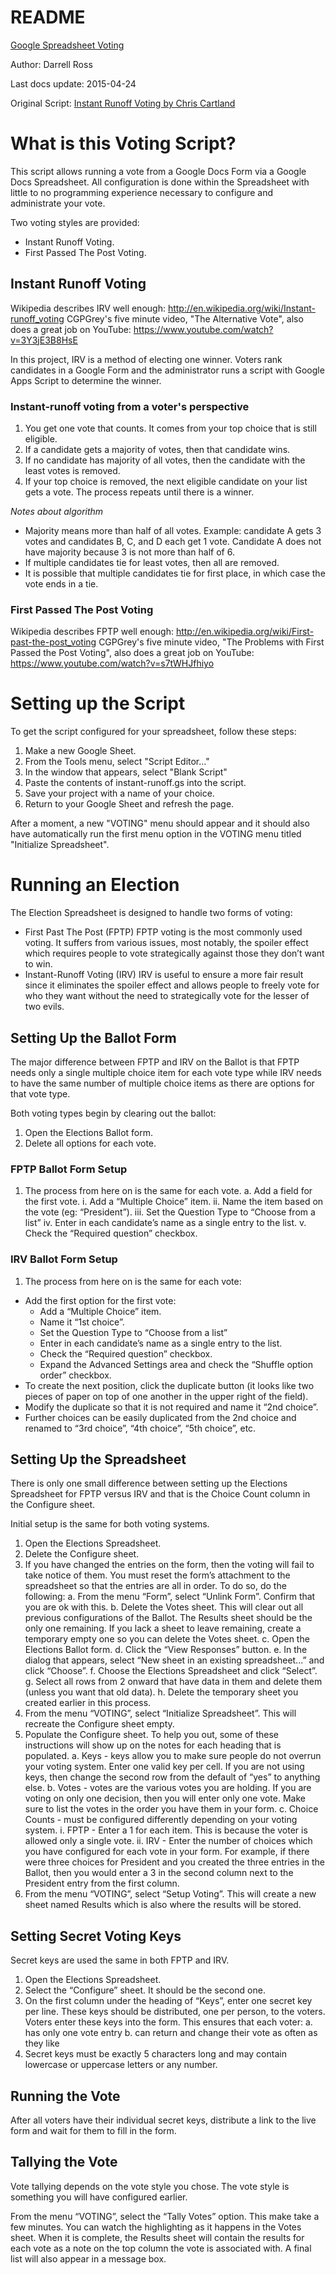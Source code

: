 # README


[Google Spreadsheet Voting](http://github.com/eukota/google_spreadsheet_voting)

Author: Darrell Ross

Last docs update: 2015-04-24

Original Script: [Instant Runoff Voting by Chris Cartland](https://github.com/cartland/instant-runoff)

# What is this Voting Script?

This script allows running a vote from a Google Docs Form via a Google Docs Spreadsheet. All configuration is done within the Spreadsheet with little to no programming experience necessary to configure and administrate your vote.

Two voting styles are provided:
* Instant Runoff Voting.
* First Passed The Post Voting.

## Instant Runoff Voting 
Wikipedia describes IRV well enough: http://en.wikipedia.org/wiki/Instant-runoff_voting
CGPGrey's five minute video, "The Alternative Vote", also does a great job on YouTube: https://www.youtube.com/watch?v=3Y3jE3B8HsE

In this project, IRV is a method of electing one winner. Voters rank candidates in a Google Form and the administrator runs a script with Google Apps Script to determine the winner.

### Instant-runoff voting from a voter's perspective

1. You get one vote that counts. It comes from your top choice that is still eligible.
2. If a candidate gets a majority of votes, then that candidate wins.
3. If no candidate has majority of all votes, then the candidate with the least votes is removed.
4. If your top choice is removed, the next eligible candidate on your list gets a vote. The process repeats until there is a winner.

_Notes about algorithm_

* Majority means more than half of all votes. Example: candidate A gets 3 votes and candidates B, C, and D each get 1 vote. Candidate A does not have majority because 3 is not more than half of 6.
* If multiple candidates tie for least votes, then all are removed.
* It is possible that multiple candidates tie for first place, in which case the vote ends in a tie.

### First Passed The Post Voting

Wikipedia describes FPTP well enough: http://en.wikipedia.org/wiki/First-past-the-post_voting
CGPGrey's five minute video, "The Problems with First Passed the Post Voting", also does a great job on YouTube: https://www.youtube.com/watch?v=s7tWHJfhiyo

# Setting up the Script
To get the script configured for your spreadsheet, follow these steps:

1. Make a new Google Sheet.
2. From the Tools menu, select "Script Editor..."
3. In the window that appears, select "Blank Script"
4. Paste the contents of instant-runoff.gs into the script.
5. Save your project with a name of your choice.
6. Return to your Google Sheet and refresh the page.

After a moment, a new "VOTING" menu should appear and it should also have automatically run the first menu option in the VOTING menu titled "Initialize Spreadsheet". 

# Running an Election
The Election Spreadsheet is designed to handle two forms of voting:

* First Past The Post (FPTP)
  FPTP voting is the most commonly used voting. It suffers from various issues, most notably, the spoiler effect which requires people to vote strategically against those they don’t want to win.
* Instant-Runoff Voting (IRV)
  IRV is useful to ensure a more fair result since it eliminates the spoiler effect and allows people to freely vote for who they want without the need to strategically vote for the lesser of two evils.

 
## Setting Up the Ballot Form

The major difference between FPTP and IRV on the Ballot is that FPTP needs only a single multiple choice item for each vote type while IRV needs to have the same number of multiple choice items as there are options for that vote type.

Both voting types begin by clearing out the ballot:

1. Open the Elections Ballot form.
2. Delete all options for each vote.

### FPTP Ballot Form Setup

1. The process from here on is the same for each vote.
	a. Add a field for the first vote.
		i. Add a “Multiple Choice” item.
		ii. Name the item based on the vote (eg: “President”).
		iii. Set the Question Type to “Choose from a list”
		iv. Enter in each candidate’s name as a single entry to the list.
		v. Check the “Required question” checkbox.

### IRV Ballot Form Setup

1. The process from here on is the same for each vote:
  * Add the first option for the first vote:
    * Add a “Multiple Choice” item.
	* Name it “1st choice”.
	* Set the Question Type to “Choose from a list”
	* Enter in each candidate’s name as a single entry to the list.
	* Check the “Required question” checkbox.
	* Expand the Advanced Settings area and check the “Shuffle option order” checkbox.
  * To create the next position, click the duplicate button (it looks like two pieces of paper on top of one another in the upper right of the field).
  * Modify the duplicate so that it is not required and name it “2nd choice”.
  * Further choices can be easily duplicated from the 2nd choice and renamed to “3rd choice”, “4th choice”, “5th choice”, etc.

## Setting Up the Spreadsheet
There is only one small difference between setting up the Elections Spreadsheet for FPTP versus IRV and that is the Choice Count column in the Configure sheet.

Initial setup is the same for both voting systems. 
1. Open the Elections Spreadsheet.
2. Delete the Configure sheet.
3. If you have changed the entries on the form, then the voting will fail to take notice of them. You must reset the form’s attachment to the spreadsheet so that the entries are all in order. To do so, do the following:
	a. From the menu “Form”, select “Unlink Form”. Confirm that you are ok with this.
	b. Delete the Votes sheet. This will clear out all previous configurations of the Ballot. The Results sheet should be the only one remaining. If you lack a sheet to leave remaining, create a temporary empty one so you can delete the Votes sheet.
	c. Open the Elections Ballot form.
	d. Click the “View Responses” button.
	e. In the dialog that appears, select “New sheet in an existing spreadsheet...” and click “Choose”.
	f. Choose the Elections Spreadsheet and click “Select”.
	g. Select all rows from 2 onward that have data in them and delete them (unless you want that old data).
	h. Delete the temporary sheet you created earlier in this process.
4. From the menu “VOTING”, select “Initialize Spreadsheet”. This will recreate the Configure sheet empty.
5. Populate the Configure sheet. To help you out, some of these instructions will show up on the notes for each heading that is populated.
	a. Keys - keys allow you to make sure people do not overrun your voting system. Enter one valid key per cell. If you are not using keys, then change the second row from the default of “yes” to anything else.
	b. Votes - votes are the various votes you are holding. If you are voting on only one decision, then you will enter only one vote. Make sure to list the votes in the order you have them in your form.
	c. Choice Counts - must be configured differently depending on your voting system.
		i. FPTP - Enter a 1 for each item. This is because the voter is allowed only a single vote.
		ii. IRV - Enter the number of choices which you have configured for each vote in your form. For example, if there were three choices for President and you created the three entries in the Ballot, then you would enter a 3 in the second column next to the President entry from the first column.
6. From the menu “VOTING”, select “Setup Voting”. This will create a new sheet named Results which is also where the results will be stored.

## Setting Secret Voting Keys
Secret keys are used the same in both FPTP and IRV. 

1. Open the Elections Spreadsheet.
2. Select the “Configure” sheet. It should be the second one.
3. On the first column under the heading of “Keys”, enter one secret key per line. These keys should be distributed, one per person, to the voters. Voters enter these keys into the form. This ensures that each voter:
	a. has only one vote entry
	b. can return and change their vote as often as they like
4. Secret keys must be exactly 5 characters long and may contain lowercase or uppercase letters or any number.

## Running the Vote
After all voters have their individual secret keys, distribute a link to the live form and wait for them to fill in the form.

## Tallying the Vote
Vote tallying depends on the vote style you chose. The vote style is something you will have configured earlier. 

From the menu “VOTING”, select the “Tally Votes” option. This make take a few minutes. You can watch the highlighting as it happens in the Votes sheet. When it is complete, the Results sheet will contain the results for each vote as a note on the top column the vote is associated with. A final list will also appear in a message box.

